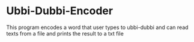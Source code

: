 # Ubbi-Dubbi-Encoder
This program encodes a word that user types to ubbi-dubbi and can read texts from a file and prints the result to a txt file
